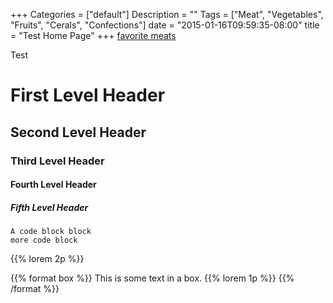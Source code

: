 +++
Categories = ["default"]
Description = ""
Tags = ["Meat", "Vegetables", "Fruits", "Cerals", "Confections"]
date = "2015-01-16T09:59:35-08:00"
title = "Test Home Page"
+++
[favorite meats](/meat/favs)


Test


# First Level Header

## Second Level Header

### Third Level Header

#### Fourth Level Header

##### Fifth Level Header

    A code block block
    more code block

 {{% lorem 2p %}}

 {{% format box %}}
 This is some text in a box.
 {{% lorem 1p %}}
 {{% /format %}}
